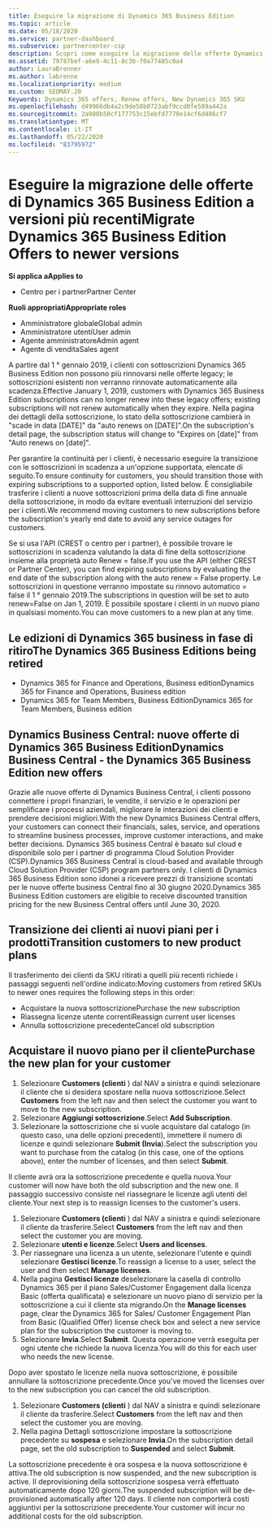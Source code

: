 ```yaml
---
title: Eseguire la migrazione di Dynamics 365 Business Edition
ms.topic: article
ms.date: 05/18/2020
ms.service: partner-dashboard
ms.subservice: partnercenter-csp
description: Scopri come eseguire la migrazione delle offerte Dynamics 365 Business Edition qualificate a versioni più recenti prima della scadenza.
ms.assetid: 79787bef-a6e9-4c11-8c3b-f0a77485c0a4
author: LauraBrenner
ms.author: labrenne
ms.localizationpriority: medium
ms.custom: SEOMAY.20
Keywords: Dynamics 365 offers, Renew offers, New Dynamics 365 SKU
ms.openlocfilehash: d49966db4a2c9de50b0723abf9ccd0fe589a442a
ms.sourcegitcommit: 2a980b50cf177753c15ebfd7770e14cf6d486cf7
ms.translationtype: MT
ms.contentlocale: it-IT
ms.lasthandoff: 05/22/2020
ms.locfileid: "83795972"
---
```

# <a name="migrate-dynamics-365-business-edition-offers-to-newer-versions"></a><span data-ttu-id="3ec9a-104">Eseguire la migrazione delle offerte di Dynamics 365 Business Edition a versioni più recenti</span><span class="sxs-lookup"><span data-stu-id="3ec9a-104">Migrate Dynamics 365 Business Edition Offers to newer versions</span></span>

<span data-ttu-id="3ec9a-105">**Si applica a**</span><span class="sxs-lookup"><span data-stu-id="3ec9a-105">**Applies to**</span></span>

- <span data-ttu-id="3ec9a-106">Centro per i partner</span><span class="sxs-lookup"><span data-stu-id="3ec9a-106">Partner Center</span></span>

<span data-ttu-id="3ec9a-107">**Ruoli appropriati**</span><span class="sxs-lookup"><span data-stu-id="3ec9a-107">**Appropriate roles**</span></span>
- <span data-ttu-id="3ec9a-108">Amministratore globale</span><span class="sxs-lookup"><span data-stu-id="3ec9a-108">Global admin</span></span>
- <span data-ttu-id="3ec9a-109">Amministratore utenti</span><span class="sxs-lookup"><span data-stu-id="3ec9a-109">User admin</span></span>
- <span data-ttu-id="3ec9a-110">Agente amministratore</span><span class="sxs-lookup"><span data-stu-id="3ec9a-110">Admin agent</span></span>
- <span data-ttu-id="3ec9a-111">Agente di vendita</span><span class="sxs-lookup"><span data-stu-id="3ec9a-111">Sales agent</span></span>

<span data-ttu-id="3ec9a-112">A partire dal 1 ° gennaio 2019, i clienti con sottoscrizioni Dynamics 365 Business Edition non possono più rinnovarsi nelle offerte legacy; le sottoscrizioni esistenti non verranno rinnovate automaticamente alla scadenza.</span><span class="sxs-lookup"><span data-stu-id="3ec9a-112">Effective January 1, 2019, customers with Dynamics 365 Business Edition subscriptions can no longer renew into these legacy offers; existing subscriptions will not renew automatically when they expire.</span></span> <span data-ttu-id="3ec9a-113">Nella pagina dei dettagli della sottoscrizione, lo stato della sottoscrizione cambierà in "scade in data [DATE]" da "auto renews on [DATE]".</span><span class="sxs-lookup"><span data-stu-id="3ec9a-113">On the subscription's detail page, the subscription status will change to "Expires on [date]" from "Auto renews on [date]".</span></span>

<span data-ttu-id="3ec9a-114">Per garantire la continuità per i clienti, è necessario eseguire la transizione con le sottoscrizioni in scadenza a un'opzione supportata, elencate di seguito.</span><span class="sxs-lookup"><span data-stu-id="3ec9a-114">To ensure continuity for customers, you should transition those with expiring subscriptions to a supported option, listed below.</span></span> <span data-ttu-id="3ec9a-115">È consigliabile trasferire i clienti a nuove sottoscrizioni prima della data di fine annuale della sottoscrizione, in modo da evitare eventuali interruzioni del servizio per i clienti.</span><span class="sxs-lookup"><span data-stu-id="3ec9a-115">We recommend moving customers to new subscriptions before the subscription's yearly end date to avoid any service outages for customers.</span></span>

<span data-ttu-id="3ec9a-116">Se si usa l'API (CREST o centro per i partner), è possibile trovare le sottoscrizioni in scadenza valutando la data di fine della sottoscrizione insieme alla proprietà auto Renew = false.</span><span class="sxs-lookup"><span data-stu-id="3ec9a-116">If you use the API (either CREST or Partner Center), you can find expiring subscriptions by evaluating the end date of the subscription along with the auto renew = False property.</span></span> <span data-ttu-id="3ec9a-117">Le sottoscrizioni in questione verranno impostate su rinnovo automatico = false il 1 ° gennaio 2019.</span><span class="sxs-lookup"><span data-stu-id="3ec9a-117">The subscriptions in question will be set to auto renew=False on Jan 1, 2019.</span></span> <span data-ttu-id="3ec9a-118">È possibile spostare i clienti in un nuovo piano in qualsiasi momento.</span><span class="sxs-lookup"><span data-stu-id="3ec9a-118">You can move customers to a new plan at any time.</span></span> 

## <a name="the-dynamics-365-business-editions-being-retired"></a><span data-ttu-id="3ec9a-119">Le edizioni di Dynamics 365 business in fase di ritiro</span><span class="sxs-lookup"><span data-stu-id="3ec9a-119">The Dynamics 365 Business Editions being retired</span></span>

- <span data-ttu-id="3ec9a-120">Dynamics 365 for Finance and Operations, Business edition</span><span class="sxs-lookup"><span data-stu-id="3ec9a-120">Dynamics 365 for Finance and Operations, Business edition</span></span>
- <span data-ttu-id="3ec9a-121">Dynamics 365 for Team Members, Business Edition</span><span class="sxs-lookup"><span data-stu-id="3ec9a-121">Dynamics 365 for Team Members, Business edition</span></span>

## <a name="dynamics-business-central---the-dynamics-365-business-edition-new-offers"></a><span data-ttu-id="3ec9a-122">Dynamics Business Central: nuove offerte di Dynamics 365 Business Edition</span><span class="sxs-lookup"><span data-stu-id="3ec9a-122">Dynamics Business Central - the Dynamics 365 Business Edition new offers</span></span>

<span data-ttu-id="3ec9a-123">Grazie alle nuove offerte di Dynamics Business Central, i clienti possono connettere i propri finanziari, le vendite, il servizio e le operazioni per semplificare i processi aziendali, migliorare le interazioni dei clienti e prendere decisioni migliori.</span><span class="sxs-lookup"><span data-stu-id="3ec9a-123">With the new Dynamics Business Central offers, your customers can connect their financials, sales, service, and operations to streamline business processes, improve customer interactions, and make better decisions.</span></span> <span data-ttu-id="3ec9a-124">Dynamics 365 business Central è basato sul cloud e disponibile solo per i partner di programma Cloud Solution Provider (CSP).</span><span class="sxs-lookup"><span data-stu-id="3ec9a-124">Dynamics 365 Business Central is cloud-based and available through Cloud Solution Provider (CSP) program partners only.</span></span>
<span data-ttu-id="3ec9a-125">I clienti di Dynamics 365 Business Edition sono idonei a ricevere prezzi di transizione scontati per le nuove offerte business Central fino al 30 giugno 2020.</span><span class="sxs-lookup"><span data-stu-id="3ec9a-125">Dynamics 365 Business Edition customers are eligible to receive discounted transition pricing for the new Business Central offers until June 30, 2020.</span></span>

## <a name="transition-customers-to-new-product-plans"></a><span data-ttu-id="3ec9a-126">Transizione dei clienti ai nuovi piani per i prodotti</span><span class="sxs-lookup"><span data-stu-id="3ec9a-126">Transition customers to new product plans</span></span>

 <span data-ttu-id="3ec9a-127">Il trasferimento dei clienti da SKU ritirati a quelli più recenti richiede i passaggi seguenti nell'ordine indicato:</span><span class="sxs-lookup"><span data-stu-id="3ec9a-127">Moving customers from retired SKUs to newer ones requires the following steps in this order:</span></span>

- <span data-ttu-id="3ec9a-128">Acquistare la nuova sottoscrizione</span><span class="sxs-lookup"><span data-stu-id="3ec9a-128">Purchase the new subscription</span></span>
- <span data-ttu-id="3ec9a-129">Riassegna licenze utente correnti</span><span class="sxs-lookup"><span data-stu-id="3ec9a-129">Reassign current user licenses</span></span>
- <span data-ttu-id="3ec9a-130">Annulla sottoscrizione precedente</span><span class="sxs-lookup"><span data-stu-id="3ec9a-130">Cancel old subscription</span></span>

## <a name="purchase-the-new-plan-for-your-customer"></a><span data-ttu-id="3ec9a-131">Acquistare il nuovo piano per il cliente</span><span class="sxs-lookup"><span data-stu-id="3ec9a-131">Purchase the new plan for your customer</span></span>

1. <span data-ttu-id="3ec9a-132">Selezionare **Customers (clienti** ) dal NAV a sinistra e quindi selezionare il cliente che si desidera spostare nella nuova sottoscrizione.</span><span class="sxs-lookup"><span data-stu-id="3ec9a-132">Select **Customers** from the left nav and then select the customer you want to move to the new subscription.</span></span>
2. <span data-ttu-id="3ec9a-133">Selezionare **Aggiungi sottoscrizione**.</span><span class="sxs-lookup"><span data-stu-id="3ec9a-133">Select **Add Subscription**.</span></span>
3. <span data-ttu-id="3ec9a-134">Selezionare la sottoscrizione che si vuole acquistare dal catalogo (in questo caso, una delle opzioni precedenti), immettere il numero di licenze e quindi selezionare **Submit (Invia**).</span><span class="sxs-lookup"><span data-stu-id="3ec9a-134">Select the subscription you want to purchase from the catalog (in this case, one of the options above), enter the number of licenses, and then select **Submit**.</span></span> 

<span data-ttu-id="3ec9a-135">Il cliente avrà ora la sottoscrizione precedente e quella nuova.</span><span class="sxs-lookup"><span data-stu-id="3ec9a-135">Your customer will now have both the old subscription and the new one.</span></span> <span data-ttu-id="3ec9a-136">Il passaggio successivo consiste nel riassegnare le licenze agli utenti del cliente.</span><span class="sxs-lookup"><span data-stu-id="3ec9a-136">Your next step is to reassign licenses to the customer's users.</span></span>

1. <span data-ttu-id="3ec9a-137">Selezionare **Customers (clienti** ) dal NAV a sinistra e quindi selezionare il cliente da trasferire.</span><span class="sxs-lookup"><span data-stu-id="3ec9a-137">Select **Customers** from the left nav and then select the customer you are moving.</span></span>
2. <span data-ttu-id="3ec9a-138">Selezionare **utenti e licenze**.</span><span class="sxs-lookup"><span data-stu-id="3ec9a-138">Select **Users and licenses**.</span></span>
3. <span data-ttu-id="3ec9a-139">Per riassegnare una licenza a un utente, selezionare l'utente e quindi selezionare **Gestisci licenze**.</span><span class="sxs-lookup"><span data-stu-id="3ec9a-139">To reassign a license to a user, select the user and then select **Manage licenses**.</span></span> 
4. <span data-ttu-id="3ec9a-140">Nella pagina **Gestisci licenze** deselezionare la casella di controllo Dynamics 365 per il piano Sales/Customer Engagement dalla licenza Basic (offerta qualificata) e selezionare un nuovo piano di servizio per la sottoscrizione a cui il cliente sta migrando.</span><span class="sxs-lookup"><span data-stu-id="3ec9a-140">On the **Manage licenses** page, clear the Dynamics 365 for Sales/ Customer Engagement Plan from Basic (Qualified Offer) license check box and select a new service plan for the subscription the customer is moving to.</span></span> 
5. <span data-ttu-id="3ec9a-141">Selezionare **Invia**.</span><span class="sxs-lookup"><span data-stu-id="3ec9a-141">Select **Submit**.</span></span> <span data-ttu-id="3ec9a-142">Questa operazione verrà eseguita per ogni utente che richiede la nuova licenza.</span><span class="sxs-lookup"><span data-stu-id="3ec9a-142">You will do this for each user who needs the new license.</span></span> 

<span data-ttu-id="3ec9a-143">Dopo aver spostato le licenze nella nuova sottoscrizione, è possibile annullare la sottoscrizione precedente.</span><span class="sxs-lookup"><span data-stu-id="3ec9a-143">Once you've moved the licenses over to the new subscription you can cancel the old subscription.</span></span> 

1. <span data-ttu-id="3ec9a-144">Selezionare **Customers (clienti** ) dal NAV a sinistra e quindi selezionare il cliente da trasferire.</span><span class="sxs-lookup"><span data-stu-id="3ec9a-144">Select **Customers** from the left nav and then select the customer you are moving.</span></span>
2. <span data-ttu-id="3ec9a-145">Nella pagina Dettagli sottoscrizione impostare la sottoscrizione precedente su **sospesa** e selezionare **Invia**.</span><span class="sxs-lookup"><span data-stu-id="3ec9a-145">On the subscription detail page, set the old subscription to **Suspended** and select **Submit**.</span></span>

<span data-ttu-id="3ec9a-146">La sottoscrizione precedente è ora sospesa e la nuova sottoscrizione è attiva.</span><span class="sxs-lookup"><span data-stu-id="3ec9a-146">The old subscription is now suspended, and the new subscription is active.</span></span> <span data-ttu-id="3ec9a-147">Il deprovisioning della sottoscrizione sospesa verrà effettuato automaticamente dopo 120 giorni.</span><span class="sxs-lookup"><span data-stu-id="3ec9a-147">The suspended subscription will be de-provisioned automatically after 120 days.</span></span> <span data-ttu-id="3ec9a-148">Il cliente non comporterà costi aggiuntivi per la sottoscrizione precedente.</span><span class="sxs-lookup"><span data-stu-id="3ec9a-148">Your customer will incur no additional costs for the old subscription.</span></span>
